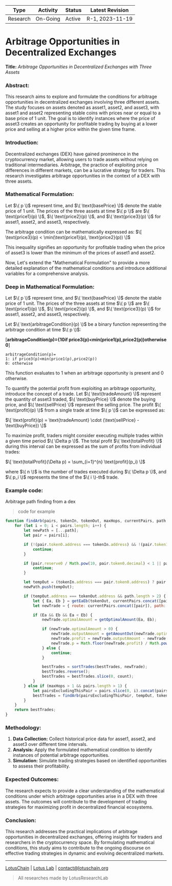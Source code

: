 | Type            | Activity      | Status | Latest Revision  |
|-----------------|---------------|--------|------------------|
| Research        | On-Going      | Active | R-1, 2023-11-19  |

# Arbitrage Opportunities in Decentralized Exchanges

**Title:** *Arbitrage Opportunities in Decentralized Exchanges with Three Assets*

### Abstract:
This research aims to explore and formulate the conditions for arbitrage opportunities in decentralized exchanges involving three different assets. The study focuses on assets denoted as asset1, asset2, and asset3, with asset1 and asset2 representing stable coins with prices near or equal to a base price of 1 unit. The goal is to identify instances where the price of asset3 creates an opportunity for profitable trading by buying at a lower price and selling at a higher price within the given time frame.

### Introduction:
Decentralized exchanges (DEX) have gained prominence in the cryptocurrency market, allowing users to trade assets without relying on traditional intermediaries. Arbitrage, the practice of exploiting price differences in different markets, can be a lucrative strategy for traders. This research investigates arbitrage opportunities in the context of a DEX with three assets.

### Mathematical Formulation:
Let $\( p \)$ represent time, and $\( \text{basePrice} \)$ denote the stable price of 1 unit. The prices of the three assets at time $\( p \)$ are $\( \text{price1}(p) \)$, $\( \text{price2}(p) \)$, and $\( \text{price3}(p) \)$ for asset1, asset2, and asset3, respectively.

The arbitrage condition can be mathematically expressed as:
$\[ \text{price3}(p) < \min(\text{price1}(p), \text{price2}(p)) \]$

This inequality signifies an opportunity for profitable trading when the price of asset3 is lower than the minimum of the prices of asset1 and asset2.

Now, Let's extend the "Mathematical Formulation" to provide a more detailed explanation of the mathematical conditions and introduce additional variables for a comprehensive analysis.

### Deep in Mathematical Formulation:
Let $\( p \)$ represent time, and $\( \text{basePrice} \)$ denote the stable price of 1 unit. The prices of the three assets at time $\( p \)$ are $\( \text{price1}(p) \)$, $\( \text{price2}(p) \)$, and $\( \text{price3}(p) \)$ for asset1, asset2, and asset3, respectively.

Let $\( \text{arbitrageCondition}(p) \)$ be a binary function representing the arbitrage condition at time $\( p \)$:

<!--
\[ \text{arbitrageCondition}(p) = \begin{cases} 1 & \text{if } \text{price3}(p) < \min(\text{price1}(p), \text{price2}(p)) \\ 0 & \text{otherwise} \end{cases} \]
-->

[**arbitrageCondition(p)={10​if price3(p)<min(price1(p),price2(p))otherwise​0**]
```
arbitrageCondition(p)=
1: if price3(p)<min(price1(p),price2(p))
0: otherwise
```
This function evaluates to 1 when an arbitrage opportunity is present and 0 otherwise.

To quantify the potential profit from exploiting an arbitrage opportunity, introduce the concept of a trade. Let $\( \text{tradeAmount} \)$ represent the quantity of asset3 traded, $\( \text{buyPrice} \)$ denote the buying price, and $\( \text{sellPrice} \)$ represent the selling price. The profit $\( \text{profit}(p) \)$ from a single trade at time $\( p \)$ can be expressed as:

$\[ \text{profit}(p) = \text{tradeAmount} \cdot (\text{sellPrice} - \text{buyPrice}) \]$

To maximize profit, traders might consider executing multiple trades within a given time period $\( \Delta p \)$. The total profit $\( \text{totalProfit} \)$ during this interval can be expressed as the sum of profits from individual trades:

$\[ \text{totalProfit}(\Delta p) = \sum_{i=1}^{n} \text{profit}(p_i) \]$

where $\( n \)$ is the number of trades executed during $\( \Delta p \)$, and $\( p_i \)$ represents the time of the $\( i \)-th$ trade.

### Example code:
Arbitrage path finding from a dex
> code for example

```js
function findArb(pairs, tokenIn, tokenOut, maxHops, currentPairs, path, bestTrades, count = 5) {
    for (let i = 0; i < pairs.length; i++) {
        let newPath = [...path];
        let pair = pairs[i];

        if (!(pair.token0.address === tokenIn.address) && !(pair.token1.address === tokenIn.address)) {
            continue;
        }

        if (pair.reserve0 / Math.pow(10, pair.token0.decimal) < 1 || pair.reserve1 / Math.pow(10, pair.token1.decimal) < 1) {
            continue;
        }

        let tempOut = (tokenIn.address === pair.token0.address) ? pair.token1 : pair.token0;
        newPath.push(tempOut);

        if (tempOut.address === tokenOut.address && path.length > 2) {
            let { Ea, Eb } = getEaEb(tokenOut, currentPairs.concat([pair]));
            let newTrade = { route: currentPairs.concat([pair]), path: newPath, Ea, Eb };

            if (Ea && Eb && Ea < Eb) {
                newTrade.optimalAmount = getOptimalAmount(Ea, Eb);

                if (newTrade.optimalAmount > 0) {
                    newTrade.outputAmount = getAmountOut(newTrade.optimalAmount, Ea, Eb);
                    newTrade.profit = newTrade.outputAmount - newTrade.optimalAmount;
                    newTrade.p = Math.floor(newTrade.profit) / Math.pow(10, tokenOut.decimal);
                } else {
                    continue;
                }

                bestTrades = sortTrades(bestTrades, newTrade);
                bestTrades.reverse();
                bestTrades = bestTrades.slice(0, count);
            }
        } else if (maxHops > 1 && pairs.length > 1) {
            let pairsExcludingThisPair = pairs.slice(0, i).concat(pairs.slice(i + 1));
            bestTrades = findArb(pairsExcludingThisPair, tempOut, tokenOut, maxHops - 1, currentPairs.concat([pair]), newPath, bestTrades, count);
        }
    }
    return bestTrades;
}
```

### Methodology:
1. **Data Collection:** Collect historical price data for asset1, asset2, and asset3 over different time intervals.
2. **Analysis:** Apply the formulated mathematical condition to identify instances of potential arbitrage opportunities.
3. **Simulation:** Simulate trading strategies based on identified opportunities to assess their profitability.

### Expected Outcomes:
The research expects to provide a clear understanding of the mathematical conditions under which arbitrage opportunities arise in a DEX with three assets. The outcomes will contribute to the development of trading strategies for maximizing profit in decentralized financial ecosystems.

### Conclusion:
This research addresses the practical implications of arbitrage opportunities in decentralized exchanges, offering insights for traders and researchers in the cryptocurrency space. By formulating mathematical conditions, this study aims to contribute to the ongoing discourse on effective trading strategies in dynamic and evolving decentralized markets.

---

[LotusChain](https://lotuschain.org) | [Lotus Lab](https://github.com/blue-lotus-lab) | contact@lotuschain.org

> All researches made by LotusResearchLab
